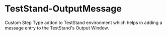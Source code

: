 # TestStand-OutputMessage
Custom Step Type addon to TestStand environment which helps in adding a message entry to the TestStand's Output Window.
